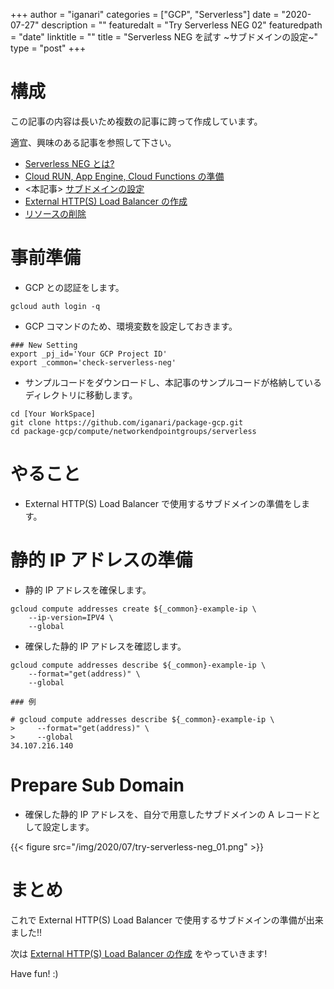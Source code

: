 +++
author = "iganari"
categories = ["GCP", "Serverless"]
date = "2020-07-27"
description = ""
featuredalt = "Try Serverless NEG 02"
featuredpath = "date"
linktitle = ""
title = "Serverless NEG を試す ~サブドメインの設定~"
type = "post"
+++

# 構成

この記事の内容は長いため複数の記事に跨って作成しています。

適宜、興味のある記事を参照して下さい。

+ [Serverless NEG とは?](https://iganari.github.io/blog/2020-07-27_try-serverless-neg-00/)
+ [Cloud RUN, App Engine, Cloud Functions の準備](https://iganari.github.io/blog/2020-07-27_try-serverless-neg-01/)
+ <本記事> [サブドメインの設定](https://iganari.github.io/blog/2020-07-27_try-serverless-neg-02/)
+ [External HTTP(S) Load Balancer の作成](https://iganari.github.io/blog/2020-07-27_try-serverless-neg-03/)
+ [リソースの削除](https://iganari.github.io/blog/2020-07-27_try-serverless-neg-04/)

# 事前準備

+ GCP との認証をします。

```
gcloud auth login -q
```

+ GCP コマンドのため、環境変数を設定しておきます。

```
### New Setting
export _pj_id='Your GCP Project ID'
export _common='check-serverless-neg'
```

+ サンプルコードをダウンロードし、本記事のサンプルコードが格納しているディレクトリに移動します。

```
cd [Your WorkSpace]
git clone https://github.com/iganari/package-gcp.git
cd package-gcp/compute/networkendpointgroups/serverless
```

# やること

+ External HTTP(S) Load Balancer で使用するサブドメインの準備をします。

# 静的 IP アドレスの準備

+ 静的 IP アドレスを確保します。

```
gcloud compute addresses create ${_common}-example-ip \
    --ip-version=IPV4 \
    --global
```

+ 確保した静的 IP アドレスを確認します。

```
gcloud compute addresses describe ${_common}-example-ip \
    --format="get(address)" \
    --global
```
```
### 例

# gcloud compute addresses describe ${_common}-example-ip \
>     --format="get(address)" \
>     --global
34.107.216.140
```

# Prepare Sub Domain

+ 確保した静的 IP アドレスを、自分で用意したサブドメインの A レコードとして設定します。

{{< figure src="/img/2020/07/try-serverless-neg_01.png" >}}


# まとめ

これで External HTTP(S) Load Balancer で使用するサブドメインの準備が出来ました!!

次は [External HTTP(S) Load Balancer の作成](https://iganari.github.io/blog/2020-07-27_try-serverless-neg-03/) をやっていきます!

Have fun! :)
